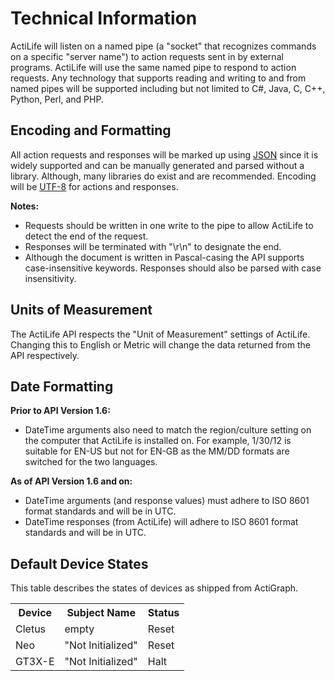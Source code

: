 # Technical Information

ActiLife will listen on a named pipe (a "socket" that recognizes commands on a specific "server name") to action requests sent in by external programs.  ActiLife will use the same named pipe to respond to action requests.  Any technology that supports reading and writing to and from named pipes will be supported including but not limited to C#, Java, C, C++, Python, Perl, and PHP.

## Encoding and Formatting

All action requests and responses will be marked up using [JSON](http://tools.ietf.org/html/rfc4627) since it is widely supported and can be manually generated and parsed without a library.  Although, many libraries do exist and are recommended.  Encoding will be [UTF-8](http://www.ietf.org/rfc/rfc2279) for actions and responses.

**Notes:**

* Requests should be written in one write to the pipe to allow ActiLife to detect the end of the request.
* Responses will be terminated with "\r\n" to designate the end.
* Although the document is written in Pascal-casing the API supports case-insensitive keywords. Responses should also be parsed with case insensitivity.

## Units of Measurement

The ActiLife API respects the "Unit of Measurement" settings of ActiLife.  Changing this to English or Metric will change the data returned from the API respectively.

## Date Formatting

**Prior to API Version 1.6:**

* DateTime arguments also need to match the region/culture setting on the computer that ActiLife is installed on. For example, 1/30/12 is suitable for EN-US but not for EN-GB as the MM/DD formats are switched for the two languages.

**As of API Version 1.6 and on:**

* DateTime arguments (and response values) must adhere to ISO 8601 format standards and will be in UTC.
* DateTime responses (from ActiLife) will adhere to ISO 8601 format standards and will be in UTC.

## Default Device States

This table describes the states of devices as shipped from ActiGraph.

<table>
  <tr>
    <th>Device</th>
    <th>Subject Name</th>
    <th>Status</th>
  </tr>
  <tr>
    <td>Cletus</td>
    <td>empty</td>
    <td>Reset</td>
  </tr>
  <tr>
    <td>Neo</td>
    <td>"Not Initialized"</td>
    <td>Reset</td>
  </tr>
  <tr>
    <td>GT3X-E</td>
    <td>"Not Initialized"</td>
    <td>Halt</td>
  </tr>
</table>